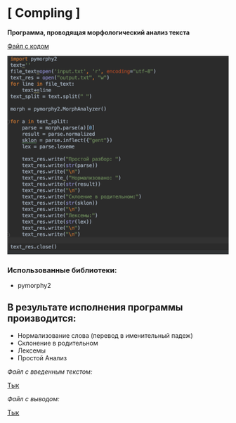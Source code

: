 # [ Compling ]
**Программа, проводящая морфологический анализ текста**

[Файл с кодом](https://github.com/amaliyazar/compling/blob/master/7.py)

![Code](https://github.com/amaliyazar/compling/blob/master/code.png)
### Использованные библиотеки:
* pymorphy2

## В результате исполнения программы производится:
* Нормализование слова (перевод в именительный падеж)
* Склонение в родительном
* Лексемы
* Простой Анализ

_Файл с введенным текстом:_

[Тык](https://github.com/amaliyazar/compling/blob/master/input.txt)

_Файл с выводом:_

[Тык](https://github.com/amaliyazar/compling/blob/master/output.txt)

